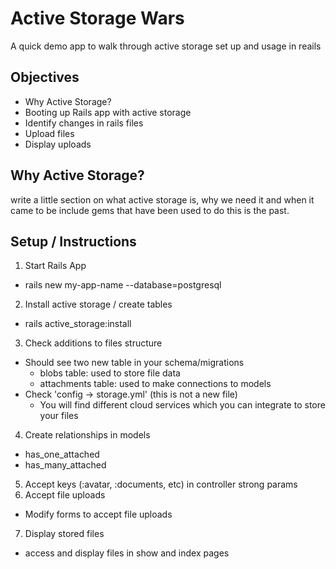 # Active Storage Wars

A quick demo app to walk through active storage set up and usage in reails

## Objectives
+ Why Active Storage?
+ Booting up Rails app with active storage
+ Identify changes in rails files
+ Upload files
+ Display uploads

## Why Active Storage?
write a little section on what active storage is, why we need it and when it came to be include  gems that have been used to do this is the past.

## Setup / Instructions

1. Start Rails App
  - rails new my-app-name --database=postgresql
2. Install active storage / create tables
  - rails active_storage:install
3. Check additions to files structure
  - Should see two new table in your schema/migrations
    * blobs table: used to store file data
    * attachments table: used to make connections to models
  - Check 'config -> storage.yml' (this is not a new file)
    * You will find different cloud services which you can integrate to store your files
4. Create relationships in models
  - has_one_attached
  - has_many_attached
5. Accept keys (:avatar, :documents, etc) in controller strong params
6. Accept file uploads
  - Modify forms to accept file uploads
7. Display stored files
  - access and display files in show and index pages
